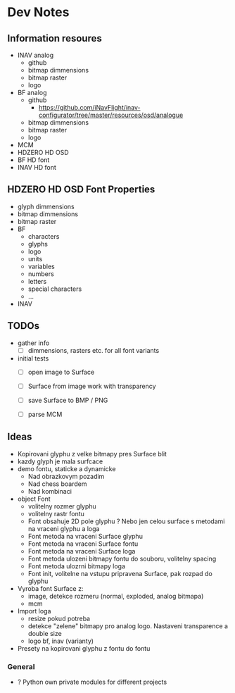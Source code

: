 # Dev Notes

## Information resoures
* INAV analog
  * github
  * bitmap dimmensions
  * bitmap raster
  * logo
* BF analog
  * github
    * https://github.com/iNavFlight/inav-configurator/tree/master/resources/osd/analogue
  * bitmap dimmensions
  * bitmap raster
  * logo
* MCM
* HDZERO HD OSD
* BF HD font
* INAV HD font

## HDZERO HD OSD Font Properties

* glyph dimmensions
* bitmap dimmensions
* bitmap raster
* BF
  * characters
  * glyphs
  * logo
  * units
  * variables
  * numbers
  * letters
  * special characters
  * ...
* INAV


## TODOs

* gather info
  * [ ] dimmensions, rasters etc. for all font variants
* initial tests
  * [ ] open image to Surface
  * [ ] Surface from image work with transparency
  * [ ] save Surface to BMP / PNG
  * [ ] parse MCM


## Ideas
* Kopirovani glyphu z velke bitmapy pres Surface blit
* kazdy glyph je mala surfcace
* demo fontu, staticke a dynamicke 
  * Nad obrazkovym pozadim
  * Nad chess boardem
  * Nad kombinaci
* object Font
  * volitelny rozmer glyphu
  * volitelny rastr fontu
  * Font obsahuje 2D pole glyphu ? Nebo jen celou surface s metodami na vraceni glyphu a loga
  * Font metoda na vraceni Surface glyphu
  * Font metoda na vraceni Surface fontu
  * Font metoda na vraceni Surface loga
  * Font metoda ulozeni bitmapy fontu do souboru, volitelny spacing
  * Font metoda ulozrni bitmapy loga
  * Font init, volitelne na vstupu pripravena Surface, pak rozpad do glyphu
* Vyroba font Surface z:
  * image, detekce rozmeru (normal, exploded, analog bitmapa)
  * mcm
* Import loga
  * resize pokud potreba
  * detekce "zelene" bitmapy pro analog logo. Nastaveni transparence a double size
  * logo bf, inav (varianty)
* Presety na kopirovani glyphu z fontu do fontu

### General
* ? Python own private modules for different projects
